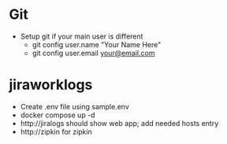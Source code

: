 # Git

- Setup git if your main user is different
    - git config user.name "Your Name Here"
    - git config user.email your@email.com

# jiraworklogs

- Create .env file using sample.env
- docker compose up -d
- http://jiralogs should show web app; add needed hosts entry
- http://zipkin for zipkin